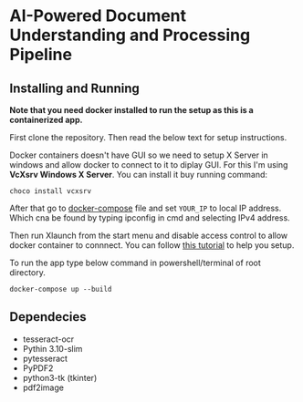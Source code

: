 # AI-Powered Document Understanding and Processing Pipeline



## Installing and Running
 
**Note that you need docker installed to run the setup as this is a containerized app.**

First clone the repository. Then read the below text for setup instructions.

Docker containers doesn't have GUI so we need to setup X Server in windows and allow docker to connect to it to diplay GUI. For this I'm using **VcXsrv Windows X Server**. 
You can install it buy running command:
```
choco install vcxsrv
```

After that go to [docker-compose](./docker-compose.yml) file and set `YOUR_IP` to local IP address. Which cna be found by typing ipconfig  in cmd and selecting IPv4 address.

Then run Xlaunch from the start menu and disable access control to allow docker container to connnect.
You can follow [this tutorial]("https://dev.to/darksmile92/run-gui-app-in-linux-docker-container-on-windows-host-4kde") to help you setup.


To run the app type below command in powershell/terminal of root directory. 


```
docker-compose up --build
```

## Dependecies
- tesseract-ocr
- Pythin 3.10-slim
- pytesseract
- PyPDF2
- python3-tk (tkinter)
- pdf2image